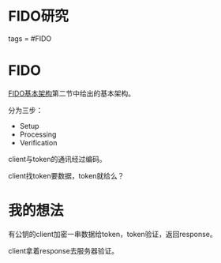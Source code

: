 # FIDO研究
tags = #FIDO

# FIDO

[FIDO基本架构](https://fidoalliance.org/specs/fido-u2f-v1.2-ps-20170411/fido-u2f-raw-message-formats-v1.2-ps-20170411.html)第二节中给出的基本架构。

分为三步：
- Setup
- Processing
- Verification

client与token的通讯经过编码。

client找token要数据，token就给么？

# 我的想法

有公钥的client加密一串数据给token，token验证，返回response。

client拿着response去服务器验证。

